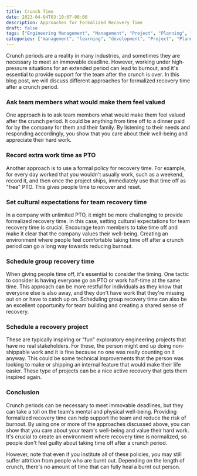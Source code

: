 ```yaml
---
title: Crunch Time
date: 2023-04-04T03:10:07-08:00
description: Approaches for Formalized Recovery Time
draft: false
tags: ["Engineering Management", "Management", "Project", "Planning", "Tech Debt", "Technical Excellence"]
categories: ["management", "learning", "development", "Project", "Planning", "Performance"]
---
```


Crunch periods are a reality in many industries, and sometimes they are necessary to meet an immovable deadline. However, working under high-pressure situations for an extended period can lead to burnout, and it's essential to provide support for the team after the crunch is over. In this blog post, we will discuss different approaches for formalized recovery time after a crunch period.

### Ask team members what would make them feel valued
One approach is to ask team members what would make them feel valued after the crunch period. It could be anything from time off to a dinner paid for by the company for them and their family. By listening to their needs and responding accordingly, you show that you care about their well-being and appreciate their hard work.

### Record extra work time as PTO
Another approach is to use a formal policy for recovery time. For example, for every day worked that you wouldn't usually work, such as a weekend, record it, and then once the project ships, immediately use that time off as "free" PTO. This gives people time to recover and reset.

### Set cultural expectations for team recovery time
In a company with unlimited PTO, it might be more challenging to provide formalized recovery time. In this case, setting cultural expectations for team recovery time is crucial. Encourage team members to take time off and make it clear that the company values their well-being. Creating an environment where people feel comfortable taking time off after a crunch period can go a long way towards reducing burnout.

### Schedule group recovery time
When giving people time off, it's essential to consider the timing. One tactic to consider is having everyone go on PTO or work half-time at the same time. This approach can be more restful for individuals as they know that everyone else is also away, and they don't have work that they're missing out on or have to catch up on. Scheduling group recovery time can also be an excellent opportunity for team building and creating a shared sense of recovery.

### Schedule a recovery project

These are typically inspiring or "fun" exploratory engineering projects that have no real stakeholders. For these, the person might end up doing non-shippable work and it is fine because no one was really counting on it anyway. This could be some technical improvements that the person was looking to make or shipping an internal feature that would make their life easier. These type of projects can be a nice active recovery that gets them inspired again.

### Conclusion

Crunch periods can be necessary to meet immovable deadlines, but they can take a toll on the team's mental and physical well-being. Providing formalized recovery time can help support the team and reduce the risk of burnout. By using one or more of the approaches discussed above, you can show that you care about your team's well-being and value their hard work. It's crucial to create an environment where recovery time is normalized, so people don't feel guilty about taking time off after a crunch period.

However, note that even if you institute all of these policies, you may still suffer attrition from people who are burnt out. Depending on the length of crunch, there's no amount of time that can fully heal a burnt out person.
